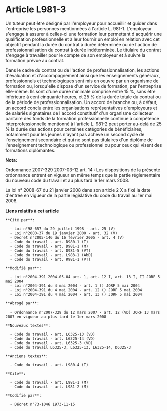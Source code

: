# Article L981-3

Un tuteur peut être désigné par l'employeur pour accueillir et guider dans l'entreprise les personnes mentionnées à l'article
L. 981-1. L'employeur s'engage à assurer à celles-ci une formation leur permettant d'acquérir une qualification
professionnelle et à leur fournir un emploi en relation avec cet objectif pendant la durée du contrat à durée déterminée ou
de l'action de professionnalisation du contrat à durée indéterminée. Le titulaire du contrat s'engage à travailler pour le
compte de son employeur et à suivre la formation prévue au contrat.

Dans le cadre du contrat ou de l'action de professionnalisation, les actions d'évaluation et d'accompagnement ainsi que les
enseignements généraux, professionnels et technologiques sont mis en oeuvre par un organisme de formation ou, lorsqu'elle
dispose d'un service de formation, par l'entreprise elle-même. Ils sont d'une durée minimale comprise entre 15 %, sans être
inférieure à cent cinquante heures, et 25 % de la durée totale du contrat ou de la période de professionnalisation. Un accord
de branche ou, à défaut, un accord conclu entre les organisations représentatives d'employeurs et de salariés signataires de
l'accord constitutif d'un organisme collecteur paritaire des fonds de la formation professionnelle continue à compétence
interprofessionnelle mentionné à l'article L. 981-2 peut porter au-delà de 25 % la durée des actions pour certaines
catégories de bénéficiaires, notamment pour les jeunes n'ayant pas achevé un second cycle de l'enseignement secondaire et qui
ne sont pas titulaires d'un diplôme de l'enseignement technologique ou professionnel ou pour ceux qui visent des formations
diplômantes.

**Nota:**

Ordonnance 2007-329 2007-03-12 art. 14 : Les dispositions de la présente ordonnance entrent en vigueur en même temps que la
partie réglementaire du nouveau code du travail et au plus tard le 1er mars 2008.

La loi n° 2008-67 du 21 janvier 2008 dans son article 2 X a fixé la date d'entrée en vigueur de la partie législative du code
du travail au 1er mai 2008.

**Liens relatifs à cet article**

	**Cité par**:

	  - Loi n°98-657 du 29 juillet 1998 - art. 25 (V)
	  - Loi n°2000-37 du 19 janvier 2000 - art. 32 (V)
	  - Décret n°2005-146 du 16 février 2005 - art. 4 (V)
	  - Code du travail - art. D980-1 (T)
	  - Code du travail - art. D981-1 (M)
	  - Code du travail - art. D981-5 (VT)
	  - Code du travail - art. L983-1 (AbD)
	  - Code du travail - art. R981-1 (VT)

	**Modifié par**:

	  - Loi n°2004-391 2004-05-04 art. 1, art. 12 I, art. 13 I, II JORF 5 mai 2004
	  - Loi n°2004-391 du 4 mai 2004 - art. 1 () JORF 5 mai 2004
	  - Loi n°2004-391 du 4 mai 2004 - art. 12 () JORF 5 mai 2004
	  - Loi n°2004-391 du 4 mai 2004 - art. 13 () JORF 5 mai 2004

	**Abrogé par**:

	  - Ordonnance n°2007-329 du 12 mars 2007 - art. 12 (VD) JORF 13 mars 2007 en vigueur au plus tard le 1er mars 2008

	**Nouveaux textes**:

	  - Code du travail - art. L6325-13 (VD)
	  - Code du travail - art. L6325-14 (VD)
	  - Code du travail - art. L6325-3 (VD)
	  - Code du travail L6325-3, L6325-13, L6325-14, D6325-3

	**Anciens textes**:

	  - Code du travail - art. L980-4 (T)

	**Cite**:

	  - Code du travail - art. L981-1 (M)
	  - Code du travail - art. L981-2 (M)

	**Codifié par**:

	  - Décret n°73-1046 1973-11-15
